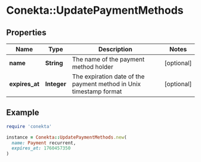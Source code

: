 # Conekta::UpdatePaymentMethods

## Properties

| Name | Type | Description | Notes |
| ---- | ---- | ----------- | ----- |
| **name** | **String** | The name of the payment method holder | [optional] |
| **expires_at** | **Integer** | The expiration date of the payment method in Unix timestamp format | [optional] |

## Example

```ruby
require 'conekta'

instance = Conekta::UpdatePaymentMethods.new(
  name: Payment recurrent,
  expires_at: 1760457350
)
```

